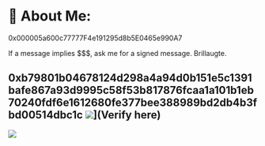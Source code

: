 # 💫 About Me:
0x000005a600c77777F4e191295d8b5E0465e990A7

If a message implies $$$, ask me for a signed message.
Brillaugte.

0xb79801b04678124d298a4a94d0b151e5c1391bafe867a93d9995c58f53b817876fcaa1a101b1eb70240fdf6e1612680fe377bee388989bd2db4b3fbd00514dbc1c
[![](https://visitcount.itsvg.in/api?id=Brillaugte&icon=0&color=0)](https://etherscan.io/verifiedSignatures#)](Verify here)
---
[![](https://visitcount.itsvg.in/api?id=Brillaugte&icon=0&color=0)](https://visitcount.itsvg.in)

